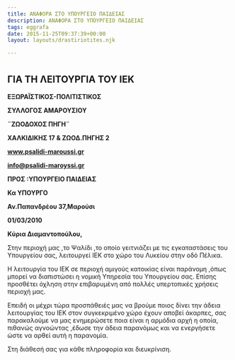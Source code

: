 ```yaml
---
title: ΑΝΑΦΟΡΑ ΣΤΟ ΥΠΟΥΡΓΕΙΟ ΠΑΙΔΕΙΑΣ
description: ΑΝΑΦΟΡΑ ΣΤΟ ΥΠΟΥΡΓΕΙΟ ΠΑΙΔΕΙΑΣ
tags: eggrafa
date: 2015-11-25T09:37:39+00:00
layout: layouts/drastiriotites.njk

---
```


<!-- excerpt -->

#

## ΓΙΑ ΤΗ ΛΕΙΤΟΥΡΓΙΑ ΤΟΥ ΙΕΚ

**EΞΩΡΑΪΣΤΙΚΟΣ-ΠΟΛΙΤΙΣΤΙΚΟΣ**

**ΣΥΛΛΟΓΟΣ ΑΜΑΡΟΥΣΙΟΥ**

**¨ΖΩΟΔΟΧΟΣ ΠΗΓΗ¨**

**ΧΑΛΚΙΔΙΚΗΣ 17 &amp; ΖΩΟΔ.ΠΗΓΗΣ 2**

**www.psalidi-maroussi.gr**

**info@psalidi-maroyssi.gr**

**ΠΡΟΣ :ΥΠΟΥΡΓΕΙΟ ΠΑΙΔΕΙΑΣ**

**Κα ΥΠΟΥΡΓΟ**

**Αν.Παπανδρέου 37,Μαρούσι**

**01/03/2010**

**Κύρια Διαμαντοπούλου,**

Στην περιοχή μας ,το Ψαλίδι ,το οποίο γειτνιάζει με τις εγκαταστάσεις του Υπουργείου σας, λειτουργεί ΙΕΚ στο χώρο του Λυκείου στην οδό Πέλικα.

Η λειτουργία του ΙΕΚ σε περιοχή αμιγούς κατοικίας είναι παράνομη ,όπως μπορεί να διαπιστώσει η νομική Υπηρεσία του Υπουργείου σας. Επίσης προσθέτει όχληση στην επιβαρυμένη από πολλές υπερτοπικές χρήσεις περιοχή μας.

Επειδή οι μέχρι τώρα προσπάθειές μας να βρούμε ποιος δίνει την άδεια λειτουργίας του ΙΕΚ στον συγκεκριμένο χώρο έχουν αποβεί άκαρπες, σας παρακαλούμε να μας ενημερώσετε ποια είναι η αρμόδια αρχή η οποία, πιθανώς αγνοώντας ,έδωσε την άδεια παρανόμως και να ενεργήσετε ώστε να αρθεί αυτή η παρανομία.

Στη διάθεσή σας για κάθε πληροφορία και διευκρίνιση.
